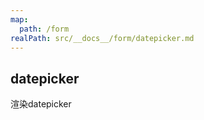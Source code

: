 ```yaml
---
map:
  path: /form
realPath: src/__docs__/form/datepicker.md
---
```


## datepicker

渲染datepicker

<demo src="../components/form/datepickerForm.vue"
  title="enhanced el-form date type"
  desc="示範傳入不同date type 自動渲染對應的date picker">
</demo>

<API src="../components/EnhancedElForm.vue" lang="zh"></API>


